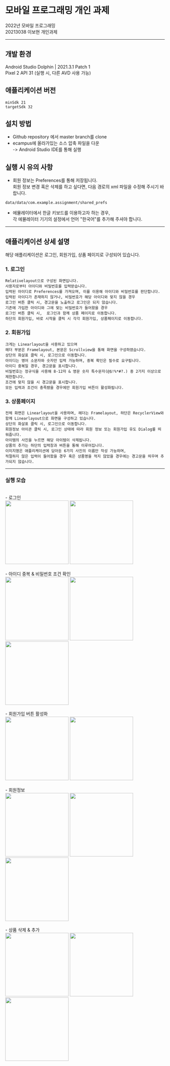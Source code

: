 # 모바일 프로그래밍 개인 과제
2022년 모바일 프로그래밍\
20213038 이보현 개인과제

---
## 개발 환경
Android Studio Dolphin | 2021.3.1 Patch 1 \
Pixel 2 API 31 (실행 시, 다른 AVD 사용 가능)

## 애플리케이션 버전
`minSdk 21` \
`targetSdk 32`

## 설치 방법
- Github repository 에서 master branch를 clone
- ecampus에 올라가있는 소스 압축 파일을 다운\
-> Android Studio IDE를 통해 실행

## 실행 시 유의 사항
- 회원 정보는 Preferences를 통해 저장됩니다.\
회원 정보 변경 혹은 삭제를 하고 싶다면, 다음 경로의 xml 파일을 수정해 주시기 바랍니다.
```
data/data/com.example.assignment/shared_prefs
```
- 에뮬레이터에서 한글 키보드를 이용하고자 하는 경우,\
각 에뮬레이터 기기의 설정에서 언어 "한국어"를 추가해 주셔야 합니다. 

---
## 애플리케이션 상세 설명
해당 애플리케이션은 로그인, 회원가입, 상품 페이지로 구성되어 있습니다.

### 1. 로그인
```
Relativelayout으로 구성된 화면입니다.  
사용자로부터 아이디와 비밀번호를 입력받습니다.  
입력된 아이디로 Preferences를 가져오며, 이를 이용해 아이디와 비밀번호를 판단합니다.  
입력된 아이디가 존재하지 않거나, 비밀번호가 해당 아이디와 맞지 않을 경우  
로그인 버튼 클릭 시, 경고문을 노출하고 로그인은 되지 않습니다.  
기존에 가입한 아이디와 그에 맞는 비밀번호가 들어왔을 경우
로그인 버튼 클릭 시,  로그인과 함께 상품 페이지로 이동합니다.  
하단의 회원가입, 바로 시작을 클릭 시 각각 회원가입, 상품페이지로 이동합니다.  
```
### 2. 회원가입
```
크게는 Linearlayout을 사용하고 있으며  
헤더 부분은 Framelayout, 본문은 Scrollview을 통해 화면을 구성하였습니다.
상단의 화살표 클릭 시, 로그인으로 이동합니다.
아이디는 영어 소문자와 숫자만 입력 가능하며, 중복 확인은 필수로 요구됩니다.
아이디 중복일 경우, 경고문을 표시합니다.
비밀번호는 정규식을 사용해 8-12자 & 영문 숫자 특수문자(@$!%*#?.) 중 2가지 이상으로 제한합니다.
조건에 맞지 않을 시 경고문을 표시합니다.
모든 입력과 조건이 충족됐을 경우에만 회원가입 버튼이 활성화됩니다.
```

### 3. 상품페이지
```
전체 화면은 Linearlayout을 사용하며, 헤더는 Framelayout, 하단은 RecyclerView와 함께 Linearlayout으로 화면을 구성하고 있습니다.
상단의 화살표 클릭 시, 로그인으로 이동합니다.
회원정보 아이콘 클릭 시, 로그인 상태에 따라 회원 정보 또는 회원가입 유도 Dialog를 띄워줍니다.
아이템의 사진을 누르면 해당 아이템이 삭제됩니다.
상품의 추가는 하단의 입력창과 버튼을 통해 이루어집니다.
이미지명은 애플리케이션에 담아둔 6가지 사진의 이름만 작성 가능하며,
적절하지 않은 입력이 들어왔을 경우 혹은 상품명을 적지 않았을 경우에는 경고문을 띄우며 추가되지 않습니다.
```
---
### 실행 모습
<br>
- 로그인
<div>
    <img width="200" alt="" src="1.png">
    <img width="200" alt="" src="2.png">
</div>
<br>
- 아이디 중복 & 비밀번호 조건 확인
<div>
    <img width="200" alt="" src="5.png">
    <img width="200" alt="" src="6.png">
    <img width="200" alt="" src="10.png">
</div>
<br>
- 회원가입 버튼 활성화
<div>
    <img width="200" alt="" src="7.png">
    <img width="200" alt="" src="8.png">
</div>
<br>
- 회원정보
<div>
    <img width="200" alt="" src="3.png">
    <img width="200" alt="" src="4.png">
    <img width="200" alt="" src="9.png">
</div>  
<br>
- 상품 삭제 & 추가
<div>
<img width="200" alt="" src="11.png">
    <img width="200" alt="" src="12.png">
    <img width="200" alt="" src="13.png">
</div>



